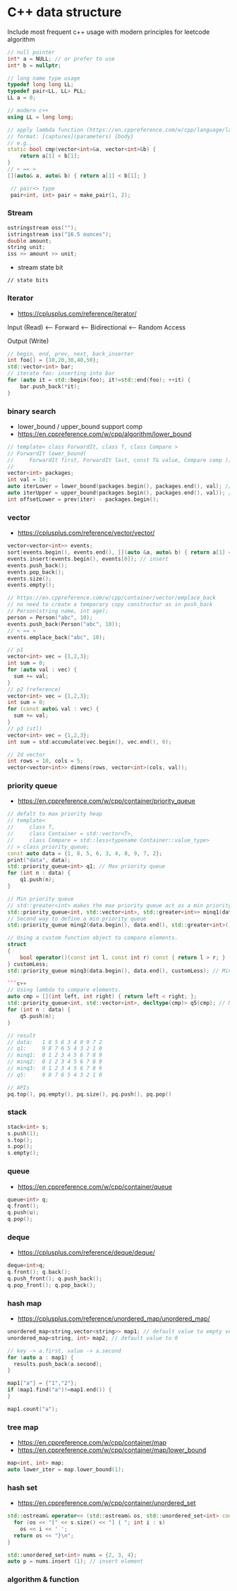 # C++ data structure

Include most frequent c++ usage with modern principles for leetcode algorithm

```c++
// null pointer
int* a = NULL; // or prefer to use 
int* b = nullptr;
```

```c++
// long name type usage
typedef long long LL;
typedef pair<LL, LL> PLL;
LL a = 0;

// modern c++ 
using LL = long long;
```



```c++
// apply lambda function (https://en.cppreference.com/w/cpp/language/lambda)
// format: [captures](parameters) {body}
// e.g.,
static bool cmp(vector<int>&a, vector<int>&b) {
    return a[1] < b[1];
}
// < == >
[](auto& a, auto& b) { return a[1] < b[1]; }
```

```c++
 // pair<> type
 pair<int, int> pair = make_pair(1, 2);
```

 
### Stream

```c++
ostringstream oss("");
istringstream iss("16.5 ounces");
double amount;
string unit;
iss >> amount >> unit;
```

- stream state bit

```
// state bits
```


### Iterator

- https://cplusplus.com/reference/iterator/

Input (Read)    <-- Forward   <-- Bidirectional  <-- Random Access

Output (Write)

```c++
// begin, end, prev, next, back_inserter
int foo[] = {10,20,30,40,50};
std::vector<int> bar;
// iterate foo: inserting into bar
for (auto it = std::begin(foo); it!=std::end(foo); ++it) {
    bar.push_back(*it);
}
```


### binary search 

- lower_bound / upper_bound support comp
- https://en.cppreference.com/w/cpp/algorithm/lower_bound

```c++
// template< class ForwardIt, class T, class Compare >
// ForwardIt lower_bound(
//     ForwardIt first, ForwardIt last, const T& value, Compare comp );
// 
vector<int> packages;
int val = 10;
auto iterLower = lower_bound(packages.begin(), packages.end(), val); // the first iterator >= val
auto iterUpper = upper_bound(packages.begin(), packages.end(), val)); // the first iterator > val
int offsetLower = prev(iter) - packages.begin();
```


### vector 
- https://cplusplus.com/reference/vector/vector/

```c++
vector<vector<int>> events;
sort(events.begin(), events.end(), [](auto &a, auto& b) { return a[1] < b[1]; }); // sorting by index 1
events.insert(events.begin(), events[0]); // insert
events.push_back(); 
events.pop_back();
events.size();
events.empty();
```

```c++
// https://en.cppreference.com/w/cpp/container/vector/emplace_back
// no need to create a temporary copy constructor as in push_back
// Person(string name, int age);
person = Person("abc", 10);
events.push_back(Person("abc", 10));
// < == >
events.emplace_back("abc", 10);
```

```c++
// p1
vector<int> vec = {1,2,3};
int sum = 0;
for (auto val : vec) {
  sum += val;
}
// p2 (reference)
vector<int> vec = {1,2,3};
int sum = 0;
for (const auto& val : vec) {
  sum += val;
}
// p3 (stl)
vector<int> vec = {1,2,3};
int sum = std:accumulate(vec.begin(), vec.end(), 0);
```

```c++
// 2d vector
int rows = 10, cols = 5;
vector<vector<int>> dimens(rows, vector<int>(cols, val));
```


### priority queue 

- https://en.cppreference.com/w/cpp/container/priority_queue

```c++
// defalt to max priority heap
// template<
//     class T,
//     class Container = std::vector<T>,
//     class Compare = std::less<typename Container::value_type>
// > class priority_queue;
const auto data = {1, 8, 5, 6, 3, 4, 0, 9, 7, 2};
print("data", data);
std::priority_queue<int> q1; // Max priority queue
for (int n : data) {
    q1.push(n);
}
```

```c++
// Min priority queue
// std::greater<int> makes the max priority queue act as a min priority queue
std::priority_queue<int, std::vector<int>, std::greater<int>> minq1(data.begin(), data.end());
// Second way to define a min priority queue
std::priority_queue minq2(data.begin(), data.end(), std::greater<int>());
```

```c++
// Using a custom function object to compare elements.
struct
{
    bool operator()(const int l, const int r) const { return l > r; }
} customLess;
std::priority_queue minq3(data.begin(), data.end(), customLess); // Min priority queue

```c++
// Using lambda to compare elements.
auto cmp = [](int left, int right) { return left < right; };
std::priority_queue<int, std::vector<int>, decltype(cmp)> q5(cmp); // Max priority queue
for (int n : data) {
    q5.push(n);
}

// result
// data:   1 8 5 6 3 4 0 9 7 2
// q1:     9 8 7 6 5 4 3 2 1 0
// minq1:  0 1 2 3 4 5 6 7 8 9
// minq2:  0 1 2 3 4 5 6 7 8 9
// minq3:  0 1 2 3 4 5 6 7 8 9
// q5:     9 8 7 6 5 4 3 2 1 0
```

```c++
// APIs
pq.top(), pq.empty(), pq.size(), pq.push(), pq.pop()
```


### stack

```c++
stack<int> s;
s.push(1);
s.top();
s.pop();
s.empty();
```


### queue 
- https://en.cppreference.com/w/cpp/container/queue

```c++
queue<int> q;
q.front(); 
q.push(u);
q.pop();
```


### deque 
- https://cplusplus.com/reference/deque/deque/

```c++
deque<int>q;
q.front(); q.back();
q.push_front(); q.push_back();
q.pop_front(); q.pop_back();
```







### hash map

- https://cplusplus.com/reference/unordered_map/unordered_map/

```c++
unordered_map<string,vector<string>> map1; // default value to empty vector<stinrg>?
unordered_map<string, int> map2; // default value to 0

// key -> a.first, value -> a.second
for (auto a : map1) { 
  results.push_back(a.second);
}

map1["a"] = {"1","2"};
if (map1.find("a")!=map1.end()) {
}

map1.count("a");
```


### tree map

- https://en.cppreference.com/w/cpp/container/map
- https://en.cppreference.com/w/cpp/container/map/lower_bound

```c++
map<int, int> map;
auto lower_iter = map.lower_bound(1);
```


### hash set

- https://en.cppreference.com/w/cpp/container/unordered_set

```c++
std::ostream& operator<< (std::ostream& os, std::unordered_set<int> const& s) {
  for (os << "[" << s.size() << "] { "; int i : s)
    os << i << ' ';
  return os << "}\n";
}

std::unordered_set<int> nums = {2, 3, 4};
auto p = nums.insert (1); // insert element
```

### algorithm & function









